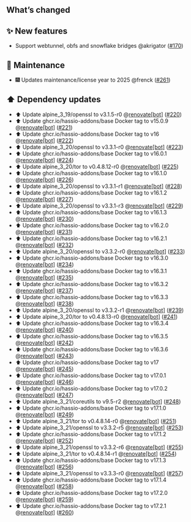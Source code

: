 ## What’s changed

## ✨ New features

- Support webtunnel, obfs and snowflake bridges @akrigator ([#170](https://github.com/hassio-addons/addon-tor/pull/170))

## 🧰 Maintenance

- 🎆 Updates maintenance/license year to 2025 @frenck ([#261](https://github.com/hassio-addons/addon-tor/pull/261))

## ⬆️ Dependency updates

- ⬆️ Update alpine_3_19/openssl to v3.1.5-r0 @[renovate[bot]](https://github.com/apps/renovate) ([#220](https://github.com/hassio-addons/addon-tor/pull/220))
- ⬆️ Update ghcr.io/hassio-addons/base Docker tag to v15.0.9 @[renovate[bot]](https://github.com/apps/renovate) ([#221](https://github.com/hassio-addons/addon-tor/pull/221))
- ⬆️ Update ghcr.io/hassio-addons/base Docker tag to v16 @[renovate[bot]](https://github.com/apps/renovate) ([#222](https://github.com/hassio-addons/addon-tor/pull/222))
- ⬆️ Update alpine_3_20/openssl to v3.3.1-r0 @[renovate[bot]](https://github.com/apps/renovate) ([#223](https://github.com/hassio-addons/addon-tor/pull/223))
- ⬆️ Update ghcr.io/hassio-addons/base Docker tag to v16.0.1 @[renovate[bot]](https://github.com/apps/renovate) ([#224](https://github.com/hassio-addons/addon-tor/pull/224))
- ⬆️ Update alpine_3_20/tor to v0.4.8.12-r0 @[renovate[bot]](https://github.com/apps/renovate) ([#225](https://github.com/hassio-addons/addon-tor/pull/225))
- ⬆️ Update ghcr.io/hassio-addons/base Docker tag to v16.1.0 @[renovate[bot]](https://github.com/apps/renovate) ([#226](https://github.com/hassio-addons/addon-tor/pull/226))
- ⬆️ Update alpine_3_20/openssl to v3.3.1-r1 @[renovate[bot]](https://github.com/apps/renovate) ([#228](https://github.com/hassio-addons/addon-tor/pull/228))
- ⬆️ Update ghcr.io/hassio-addons/base Docker tag to v16.1.2 @[renovate[bot]](https://github.com/apps/renovate) ([#227](https://github.com/hassio-addons/addon-tor/pull/227))
- ⬆️ Update alpine_3_20/openssl to v3.3.1-r3 @[renovate[bot]](https://github.com/apps/renovate) ([#229](https://github.com/hassio-addons/addon-tor/pull/229))
- ⬆️ Update ghcr.io/hassio-addons/base Docker tag to v16.1.3 @[renovate[bot]](https://github.com/apps/renovate) ([#230](https://github.com/hassio-addons/addon-tor/pull/230))
- ⬆️ Update ghcr.io/hassio-addons/base Docker tag to v16.2.0 @[renovate[bot]](https://github.com/apps/renovate) ([#231](https://github.com/hassio-addons/addon-tor/pull/231))
- ⬆️ Update ghcr.io/hassio-addons/base Docker tag to v16.2.1 @[renovate[bot]](https://github.com/apps/renovate) ([#232](https://github.com/hassio-addons/addon-tor/pull/232))
- ⬆️ Update alpine_3_20/openssl to v3.3.2-r0 @[renovate[bot]](https://github.com/apps/renovate) ([#233](https://github.com/hassio-addons/addon-tor/pull/233))
- ⬆️ Update ghcr.io/hassio-addons/base Docker tag to v16.3.0 @[renovate[bot]](https://github.com/apps/renovate) ([#234](https://github.com/hassio-addons/addon-tor/pull/234))
- ⬆️ Update ghcr.io/hassio-addons/base Docker tag to v16.3.1 @[renovate[bot]](https://github.com/apps/renovate) ([#235](https://github.com/hassio-addons/addon-tor/pull/235))
- ⬆️ Update ghcr.io/hassio-addons/base Docker tag to v16.3.2 @[renovate[bot]](https://github.com/apps/renovate) ([#237](https://github.com/hassio-addons/addon-tor/pull/237))
- ⬆️ Update ghcr.io/hassio-addons/base Docker tag to v16.3.3 @[renovate[bot]](https://github.com/apps/renovate) ([#238](https://github.com/hassio-addons/addon-tor/pull/238))
- ⬆️ Update alpine_3_20/openssl to v3.3.2-r1 @[renovate[bot]](https://github.com/apps/renovate) ([#239](https://github.com/hassio-addons/addon-tor/pull/239))
- ⬆️ Update alpine_3_20/tor to v0.4.8.13-r0 @[renovate[bot]](https://github.com/apps/renovate) ([#241](https://github.com/hassio-addons/addon-tor/pull/241))
- ⬆️ Update ghcr.io/hassio-addons/base Docker tag to v16.3.4 @[renovate[bot]](https://github.com/apps/renovate) ([#240](https://github.com/hassio-addons/addon-tor/pull/240))
- ⬆️ Update ghcr.io/hassio-addons/base Docker tag to v16.3.5 @[renovate[bot]](https://github.com/apps/renovate) ([#242](https://github.com/hassio-addons/addon-tor/pull/242))
- ⬆️ Update ghcr.io/hassio-addons/base Docker tag to v16.3.6 @[renovate[bot]](https://github.com/apps/renovate) ([#243](https://github.com/hassio-addons/addon-tor/pull/243))
- ⬆️ Update ghcr.io/hassio-addons/base Docker tag to v17 @[renovate[bot]](https://github.com/apps/renovate) ([#245](https://github.com/hassio-addons/addon-tor/pull/245))
- ⬆️ Update ghcr.io/hassio-addons/base Docker tag to v17.0.1 @[renovate[bot]](https://github.com/apps/renovate) ([#246](https://github.com/hassio-addons/addon-tor/pull/246))
- ⬆️ Update ghcr.io/hassio-addons/base Docker tag to v17.0.2 @[renovate[bot]](https://github.com/apps/renovate) ([#247](https://github.com/hassio-addons/addon-tor/pull/247))
- ⬆️ Update alpine_3_21/coreutils to v9.5-r2 @[renovate[bot]](https://github.com/apps/renovate) ([#248](https://github.com/hassio-addons/addon-tor/pull/248))
- ⬆️ Update ghcr.io/hassio-addons/base Docker tag to v17.1.0 @[renovate[bot]](https://github.com/apps/renovate) ([#249](https://github.com/hassio-addons/addon-tor/pull/249))
- ⬆️ Update alpine_3_21/tor to v0.4.8.14-r0 @[renovate[bot]](https://github.com/apps/renovate) ([#251](https://github.com/hassio-addons/addon-tor/pull/251))
- ⬆️ Update alpine_3_21/openssl to v3.3.2-r5 @[renovate[bot]](https://github.com/apps/renovate) ([#253](https://github.com/hassio-addons/addon-tor/pull/253))
- ⬆️ Update ghcr.io/hassio-addons/base Docker tag to v17.1.2 @[renovate[bot]](https://github.com/apps/renovate) ([#252](https://github.com/hassio-addons/addon-tor/pull/252))
- ⬆️ Update alpine_3_21/openssl to v3.3.2-r6 @[renovate[bot]](https://github.com/apps/renovate) ([#255](https://github.com/hassio-addons/addon-tor/pull/255))
- ⬆️ Update alpine_3_21/tor to v0.4.8.14-r1 @[renovate[bot]](https://github.com/apps/renovate) ([#254](https://github.com/hassio-addons/addon-tor/pull/254))
- ⬆️ Update ghcr.io/hassio-addons/base Docker tag to v17.1.3 @[renovate[bot]](https://github.com/apps/renovate) ([#256](https://github.com/hassio-addons/addon-tor/pull/256))
- ⬆️ Update alpine_3_21/openssl to v3.3.3-r0 @[renovate[bot]](https://github.com/apps/renovate) ([#257](https://github.com/hassio-addons/addon-tor/pull/257))
- ⬆️ Update ghcr.io/hassio-addons/base Docker tag to v17.1.4 @[renovate[bot]](https://github.com/apps/renovate) ([#258](https://github.com/hassio-addons/addon-tor/pull/258))
- ⬆️ Update ghcr.io/hassio-addons/base Docker tag to v17.2.0 @[renovate[bot]](https://github.com/apps/renovate) ([#259](https://github.com/hassio-addons/addon-tor/pull/259))
- ⬆️ Update ghcr.io/hassio-addons/base Docker tag to v17.2.1 @[renovate[bot]](https://github.com/apps/renovate) ([#260](https://github.com/hassio-addons/addon-tor/pull/260))
